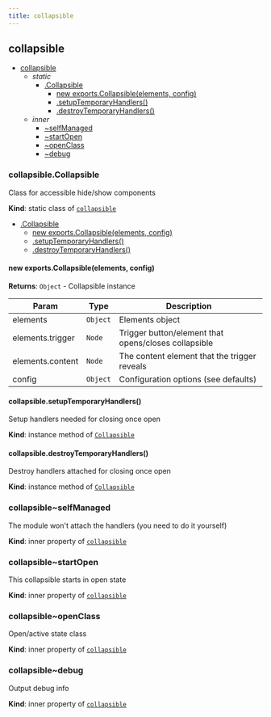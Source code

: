 ```yaml
---
title: collapsible
---
```


<a name="module_collapsible"></a>

## collapsible

* [collapsible](#module_collapsible)
    * _static_
        * [.Collapsible](#module_collapsible.Collapsible)
            * [new exports.Collapsible(elements, config)](#new_module_collapsible.Collapsible_new)
            * [.setupTemporaryHandlers()](#module_collapsible.Collapsible+setupTemporaryHandlers)
            * [.destroyTemporaryHandlers()](#module_collapsible.Collapsible+destroyTemporaryHandlers)
    * _inner_
        * [~selfManaged](#module_collapsible..selfManaged)
        * [~startOpen](#module_collapsible..startOpen)
        * [~openClass](#module_collapsible..openClass)
        * [~debug](#module_collapsible..debug)

<a name="module_collapsible.Collapsible"></a>

### collapsible.Collapsible
Class for accessible hide/show components

**Kind**: static class of [<code>collapsible</code>](#module_collapsible)  

* [.Collapsible](#module_collapsible.Collapsible)
    * [new exports.Collapsible(elements, config)](#new_module_collapsible.Collapsible_new)
    * [.setupTemporaryHandlers()](#module_collapsible.Collapsible+setupTemporaryHandlers)
    * [.destroyTemporaryHandlers()](#module_collapsible.Collapsible+destroyTemporaryHandlers)

<a name="new_module_collapsible.Collapsible_new"></a>

#### new exports.Collapsible(elements, config)
**Returns**: <code>Object</code> - Collapsible instance  

| Param | Type | Description |
| --- | --- | --- |
| elements | <code>Object</code> | Elements object |
| elements.trigger | <code>Node</code> | Trigger button/element that opens/closes collapsible |
| elements.content | <code>Node</code> | The content element that the trigger reveals |
| config | <code>Object</code> | Configuration options (see defaults) |

<a name="module_collapsible.Collapsible+setupTemporaryHandlers"></a>

#### collapsible.setupTemporaryHandlers()
Setup handlers needed for closing once open

**Kind**: instance method of [<code>Collapsible</code>](#module_collapsible.Collapsible)  
<a name="module_collapsible.Collapsible+destroyTemporaryHandlers"></a>

#### collapsible.destroyTemporaryHandlers()
Destroy handlers attached for closing once open

**Kind**: instance method of [<code>Collapsible</code>](#module_collapsible.Collapsible)  
<a name="module_collapsible..selfManaged"></a>

### collapsible~selfManaged
The module won't attach the handlers (you need to do it yourself)

**Kind**: inner property of [<code>collapsible</code>](#module_collapsible)  
<a name="module_collapsible..startOpen"></a>

### collapsible~startOpen
This collapsible starts in open state

**Kind**: inner property of [<code>collapsible</code>](#module_collapsible)  
<a name="module_collapsible..openClass"></a>

### collapsible~openClass
Open/active state class

**Kind**: inner property of [<code>collapsible</code>](#module_collapsible)  
<a name="module_collapsible..debug"></a>

### collapsible~debug
Output debug info

**Kind**: inner property of [<code>collapsible</code>](#module_collapsible)  

  